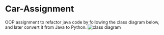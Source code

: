 # Car-Assignment
OOP assignment to refactor java code by following the class diagram below, and later convert it from Java to Python.
![class diagram](https://i.imgur.com/aAZNZug.png "")
